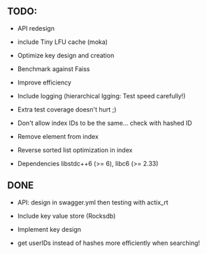 
## TODO: 

- API redesign

- include Tiny LFU cache (moka)

- Optimize key design and creation

- Benchmark against Faiss

- Improve efficiency

- Include logging (hierarchical lgging: Test speed carefully!)

- Extra test coverage doesn't hurt ;)

- Don't allow index IDs to be the same... check with hashed ID

- Remove element from index

- Reverse sorted list optimization in index

- Dependencies libstdc++6 (>= 6), libc6 (>= 2.33)


## DONE

- API: design in swagger.yml then testing with actix_rt

- Include key value store (Rocksdb)

- Implement key design

- get userIDs instead of hashes more efficiently when searching!